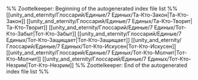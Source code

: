 %% Zoottelkeeper: Beginning of the autogenerated index file list  %%
 [[unity_and_eternity/Глоссарий/Единые/7 Единых/Та-Кто-Закон|Та-Кто-Закон]]
 [[unity_and_eternity/Глоссарий/Единые/7 Единых/Та-Кто-Творит|Та-Кто-Творит]]
 [[unity_and_eternity/Глоссарий/Единые/7 Единых/Тот-Кто-Забыт|Тот-Кто-Забыт]]
 [[unity_and_eternity/Глоссарий/Единые/7 Единых/Тот-Кто-Защищает|Тот-Кто-Защищает]]
 [[unity_and_eternity/Глоссарий/Единые/7 Единых/Тот-Кто-Искусен|Тот-Кто-Искусен]]
 [[unity_and_eternity/Глоссарий/Единые/7 Единых/Тот-Кто-Молчит|Тот-Кто-Молчит]]
 [[unity_and_eternity/Глоссарий/Единые/7 Единых/Тот-Кто-Незрим|Тот-Кто-Незрим]]
%% Zoottelkeeper: End of the autogenerated index file list  %%
